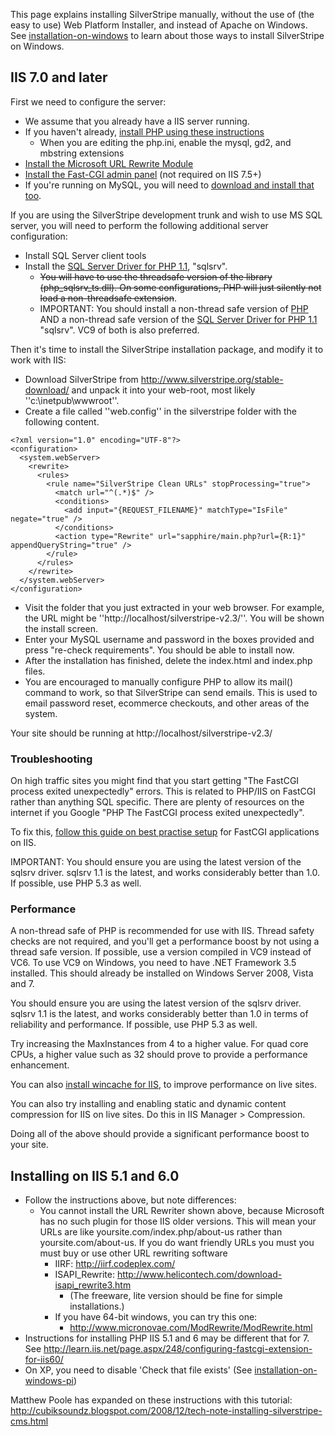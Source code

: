 This page explains installing SilverStripe manually, without the use of (the easy to use) Web Platform Installer, and instead of Apache on Windows. See [installation-on-windows](installation-on-windows) to learn about those ways to install SilverStripe on Windows.

## IIS 7.0 and later

First we need to configure the server:

*  We assume that you already have a IIS server running.
*  If you haven't already, [install  PHP using these instructions](http://learn.iis.net/page.aspx/246/using-fastcgi-to-host-php-applications-on-iis-70/) 
    * When you are editing the php.ini, enable the mysql, gd2, and mbstring extensions
*  [Install the Microsoft URL Rewrite Module](http://www.iis.net/expand/URLRewrite)
*  [Install the Fast-CGI admin panel](http://www.iis.net/downloads/default.aspx?tabid=34&g=6&i=1682 ) (not required on IIS 7.5+)
*  If you're running on MySQL, you will need to [download and install that too](http://mysql.com).

If you are using the SilverStripe development trunk and wish to use MS SQL server, you will need to perform the following additional server configuration:

*  Install SQL Server client tools
*  Install the [SQL Server Driver for PHP 1.1](http://www.microsoft.com/downloads/details.aspx?displaylang=en&FamilyID=ccdf728b-1ea0-48a8-a84a-5052214caad9), "sqlsrv".
    * <del>You will have to use the threadsafe version of the library (php_sqlsrv_ts.dll). On some configurations, PHP will just silently not load a non-threadsafe extension</del>.
    * IMPORTANT: You should install a non-thread safe version of [PHP](http://windows.php.net/) AND a non-thread safe version of the [SQL Server Driver for PHP 1.1](http://www.microsoft.com/downloads/details.aspx?displaylang=en&FamilyID=ccdf728b-1ea0-48a8-a84a-5052214caad9) "sqlsrv". VC9 of both is also preferred.

Then it's time to install the SilverStripe installation package, and modify it to work with IIS:

*  Download SilverStripe from http://www.silverstripe.org/stable-download/ and unpack it into your web-root, most likely ''c:\inetpub\wwwroot''.
*  Create a file called ''web.config'' in the silverstripe folder with the following content.
~~~ {xml}
<?xml version="1.0" encoding="UTF-8"?>
<configuration>
  <system.webServer>
    <rewrite>
      <rules>
        <rule name="SilverStripe Clean URLs" stopProcessing="true">
          <match url="^(.*)$" />
          <conditions>
            <add input="{REQUEST_FILENAME}" matchType="IsFile" negate="true" />
          </conditions>
          <action type="Rewrite" url="sapphire/main.php?url={R:1}" appendQueryString="true" />
        </rule>
      </rules>
    </rewrite>
  </system.webServer>
</configuration>
~~~

*  Visit the folder that you just extracted in your web browser.  For example, the URL might be ''http://localhost/silverstripe-v2.3/''.  You will be shown the install screen.
*  Enter your MySQL username and password in the boxes provided and press "re-check requirements".  You should be able to install now.
*  After the installation has finished, delete the index.html and index.php files.
*  You are encouraged to manually configure PHP to allow its mail() command to work, so that SilverStripe can send emails. This is used to email password reset, ecommerce checkouts, and other areas of the system.

Your site should be running at http://localhost/silverstripe-v2.3/



### Troubleshooting

On high traffic sites you might find that you start getting "The FastCGI process exited unexpectedly" errors.  This is related to PHP/IIS on FastCGI rather than anything SQL specific.  There are plenty of resources on the internet if you Google "PHP The FastCGI process exited unexpectedly".

To fix this, [follow this guide on best practise setup](http://learn.iis.net/page.aspx/246/using-fastcgi-to-host-php-applications-on-iis-70/#PHP_Recycling_Behavior) for FastCGI applications on IIS.

IMPORTANT: You should ensure you are using the latest version of the sqlsrv driver. sqlsrv 1.1 is the latest, and works considerably better than 1.0. If possible, use PHP 5.3 as well.

### Performance

A non-thread safe of PHP is recommended for use with IIS. Thread safety checks are not required, and you'll get a performance boost by not using a thread safe version. If possible, use a version compiled in VC9 instead of VC6. To use VC9 on Windows, you need to have .NET Framework 3.5 installed. This should already be installed on Windows Server 2008, Vista and 7.

You should ensure you are using the latest version of the sqlsrv driver. sqlsrv 1.1 is the latest, and works considerably better than 1.0 in terms of reliability and performance. If possible, use PHP 5.3 as well.

Try increasing the MaxInstances from 4 to a higher value. For quad core CPUs, a higher value such as 32 should prove to provide a performance enhancement.

You can also [install wincache for IIS](http://learn.iis.net/page.aspx/678/use-the-windows-cache-extension-for-php/), to improve performance on live sites.

You can also try installing and enabling static and dynamic content compression for IIS on live sites. Do this in IIS Manager > Compression.

Doing all of the above should provide a significant performance boost to your site.

## Installing on IIS 5.1 and 6.0

*  Follow the instructions above, but note differences:
   * You cannot install the URL Rewriter shown above, because Microsoft has no such plugin for those IIS older versions. This will mean your URLs are like yoursite.com/index.php/about-us rather than yoursite.com/about-us. If you do want friendly URLs you must you must buy or use other URL rewriting software 
     * IIRF: http://iirf.codeplex.com/
     * ISAPI_Rewrite: http://www.helicontech.com/download-isapi_rewrite3.htm
       * (The freeware, lite version should be fine for simple installations.)
     * If you have 64-bit windows, you can try this one: 
        * http://www.micronovae.com/ModRewrite/ModRewrite.html
*  Instructions for installing PHP IIS 5.1 and 6 may be different that for 7. See http://learn.iis.net/page.aspx/248/configuring-fastcgi-extension-for-iis60/
*  On XP, you need to disable 'Check that file exists' (See [installation-on-windows-pi](installation-on-windows-pi))

Matthew Poole has expanded on these instructions with this tutorial: http://cubiksoundz.blogspot.com/2008/12/tech-note-installing-silverstripe-cms.html
